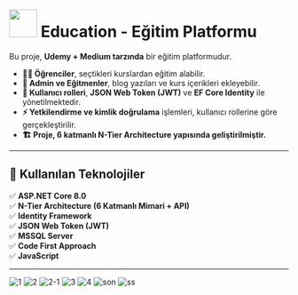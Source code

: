 
<h1 align="left">
  <img src="https://upload.wikimedia.org/wikipedia/commons/e/ee/.NET_Core_Logo.svg" width="50">
  Education - Eğitim Platformu
</h1>


Bu proje, **Udemy + Medium tarzında** bir eğitim platformudur.  

- **👩‍🎓 Öğrenciler**, seçtikleri kurslardan eğitim alabilir.  
- **📝 Admin ve Eğitmenler**, blog yazıları ve kurs içerikleri ekleyebilir.  
- **🔐 Kullanıcı rolleri**, **JSON Web Token (JWT)** ve **EF Core Identity** ile yönetilmektedir.  
- **⚡ Yetkilendirme ve kimlik doğrulama** işlemleri, kullanıcı rollerine göre gerçekleştirilir.  
- **🏗️ Proje, 6 katmanlı N-Tier Architecture yapısında geliştirilmiştir.**  

---

## 🚀 Kullanılan Teknolojiler  

✅ **ASP.NET Core 8.0**  
✅ **N-Tier Architecture (6 Katmanlı Mimari + API)**  
✅ **Identity Framework**  
✅ **JSON Web Token (JWT)**  
✅ **MSSQL Server**  
✅ **Code First Approach**  
✅ **JavaScript**  

---

  ![1](https://github.com/user-attachments/assets/da1d20a7-24b8-4258-b2ab-0c3652eb1731)
![2](https://github.com/user-attachments/assets/77f535ba-b573-474d-83ac-0ab883377a05)
![2-1](https://github.com/user-attachments/assets/8e6c70ae-7840-46b3-8f98-76584bb498c0)
![3](https://github.com/user-attachments/assets/1d5bde57-4165-492d-8d87-c0cf6150f6a4)
![4](https://github.com/user-attachments/assets/c660be6e-40c3-4663-ac5e-fb7f31d6e1c6)
![son](https://github.com/user-attachments/assets/09c75827-8d5c-4dab-9cfe-9663426b1567)
![ss](https://github.com/user-attachments/assets/985c3769-ec34-44f6-8efb-af53490634d1)
